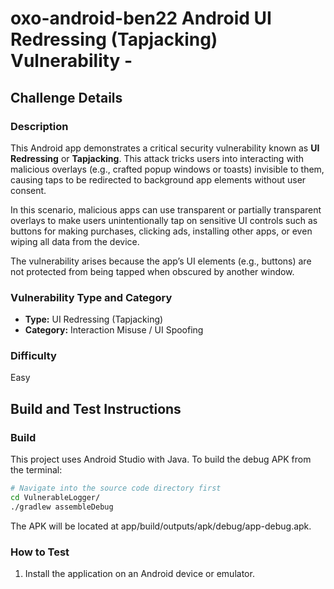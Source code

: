 # oxo-android-ben22 Android UI Redressing (Tapjacking) Vulnerability - 

## Challenge Details

### Description

This Android app demonstrates a critical security vulnerability known as **UI Redressing** or **Tapjacking**. This attack tricks users into interacting with malicious overlays (e.g., crafted popup windows or toasts) invisible to them, causing taps to be redirected to background app elements without user consent.

In this scenario, malicious apps can use transparent or partially transparent overlays to make users unintentionally tap on sensitive UI controls such as buttons for making purchases, clicking ads, installing other apps, or even wiping all data from the device.

The vulnerability arises because the app’s UI elements (e.g., buttons) are not protected from being tapped when obscured by another window.

### Vulnerability Type and Category
-   **Type:** UI Redressing (Tapjacking)
-   **Category:** Interaction Misuse / UI Spoofing

### Difficulty
Easy

## Build and Test Instructions

### Build
This project uses Android Studio with Java. To build the debug APK from the terminal:
```bash
# Navigate into the source code directory first
cd VulnerableLogger/
./gradlew assembleDebug
```
The APK will be located at app/build/outputs/apk/debug/app-debug.apk.

### How to Test

1. Install the application on an Android device or emulator.

